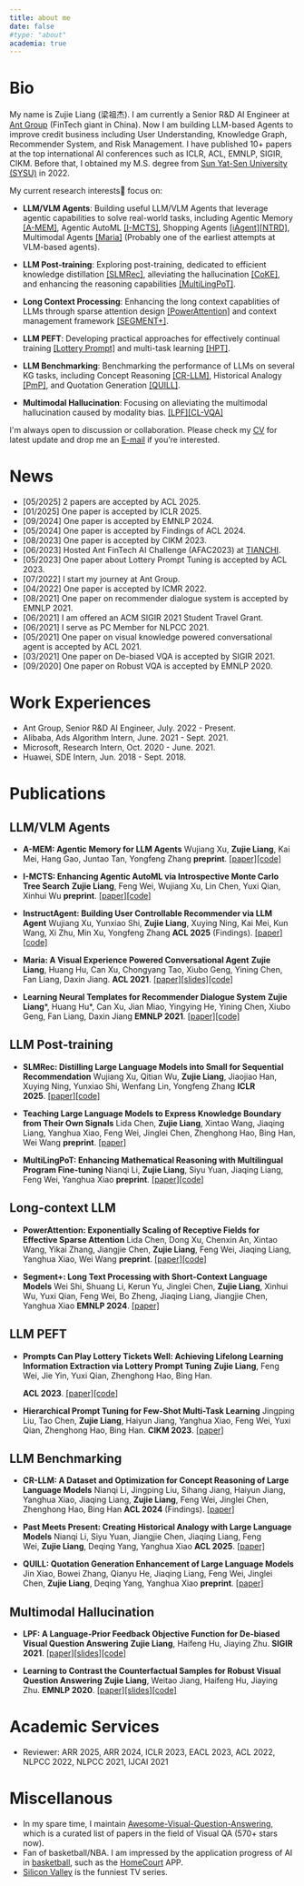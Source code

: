 ```yaml
---
title: about me
date: false
#type: "about"
academia: true
---
```




# Bio #

My name is Zujie Liang (梁祖杰). I am currently a Senior R&D AI Engineer at [Ant Group](https://www.antgroup.com/en) (FinTech giant in China). Now I am building LLM-based Agents to improve credit business including User Understanding, Knowledge Graph, Recommender System, and Risk Management. I have published 10+ papers at the top international AI conferences such as ICLR, ACL, EMNLP, SIGIR, CIKM. Before that, I obtained my M.S. degree from [Sun Yat-Sen University (SYSU)](https://www.sysu.edu.cn) in 2022.

My current research interests🔬 focus on:

- **LLM/VLM Agents**: Building useful LLM/VLM Agents that leverage agentic capabilities to solve real-world tasks, including Agentic Memory [[A-MEM]](https://arxiv.org/abs/2502.12110), Agentic AutoML [[I-MCTS]](https://arxiv.org/abs/2502.14693), Shopping Agents [[iAgent]](https://arxiv.org/abs/2502.14662)[[NTRD]](http://arxiv.org/abs/2109.12302), Multimodal Agents [[Maria]](https://arxiv.org/abs/2105.13073) (Probably one of the earliest attempts at VLM-based agents).

- **LLM Post-training**: Exploring post-training, dedicated to efficient knowledge distillation [[SLMRec]](https://arxiv.org/abs/2405.17890), alleviating the hallucination [[CoKE]](https://arxiv.org/abs/2406.10881), and enhancing the reasoning capabilities [[MultiLingPoT]](https://arxiv.org/abs/2412.12609).

- **Long Context Processing**: Enhancing the long context capablities of LLMs through sparse attention design [[PowerAttention]](https://arxiv.org/abs/2503.03588) and context management framework [[SEGMENT+]](https://arxiv.org/abs/2410.06519).

- **LLM PEFT**: Developing practical approaches for effectively continual training [[Lottery Prompt]](https://aclanthology.org/2023.acl-long.16.pdf) and multi-task learning [[HPT]](https://dl.acm.org/doi/10.1145/3583780.3614913).

- **LLM Benchmarking**: Benchmarking the performance of LLMs on several KG tasks, including Concept Reasoning [[CR-LLM]](https://aclanthology.org/2024.findings-acl.815.pdf), Historical Analogy [[PmP]](https://arxiv.org/abs/2409.14820), and Quotation Generation [[QUILL]](https://arxiv.org/abs/2411.03675).

- **Multimodal Hallucination**: Focusing on alleviating the multimodal hallucination caused by modality bias. [[LPF]](https://arxiv.org/abs/2105.14300)[[CL-VQA]](https://www.aclweb.org/anthology/2020.emnlp-main.265.pdf)


I'm always open to discussion or collaboration. Please check my <a href="attaches/Zujie_Liang_CV.pdf" target="_blank">CV</a> for latest update and drop me an [E-mail](mailto:jokieleung@outlook.com) if you’re interested.


# News #

- [05/2025] 2 papers are accepted by ACL 2025.
- [01/2025] One paper is accepted by ICLR 2025.
- [09/2024] One paper is accepted by EMNLP 2024.
- [05/2024] One paper is accepted by Findings of ACL 2024.
- [08/2023] One paper is accepted by CIKM 2023.
- [06/2023] Hosted Ant FinTech AI Challenge (AFAC2023) at [TIANCHI](https://tianchi.aliyun.com/competition/entrance/532088/introduction).
- [05/2023] One paper about Lottery Prompt Tuning is accepted by ACL 2023.
- [07/2022] I start my journey at Ant Group.
- [04/2022] One paper is accepted by ICMR 2022.
- [08/2021] One paper on recommender dialogue system is accepted by EMNLP 2021.
- [06/2021] I am offered an ACM SIGIR 2021 Student Travel Grant.
- [06/2021] I serve as PC Member for NLPCC 2021.
- [05/2021] One paper on visual knowledge powered conversational agent is accepted by ACL 2021.
- [03/2021] One paper on De-biased VQA is accepted by SIGIR 2021.
- [09/2020] One paper on Robust VQA is accepted by EMNLP 2020.



# Work Experiences #

- Ant Group,
  Senior R&D AI Engineer, July. 2022 - Present. 
- Alibaba,
  Ads Algorithm Intern, June. 2021 - Sept. 2021.   
- Microsoft,
  Research Intern, Oct. 2020 - June. 2021. 
- Huawei,
  SDE Intern, Jun. 2018 - Sept. 2018. 


# Publications #

## LLM/VLM Agents

- **A-MEM: Agentic Memory for LLM Agents**
    Wujiang Xu, **Zujie Liang**, Kai Mei, Hang Gao, Juntao Tan, Yongfeng Zhang
    **preprint**. [[paper]](https://arxiv.org/abs/2502.12110)[[code]](https://github.com/WujiangXu/AgenticMemory)

- **I-MCTS: Enhancing Agentic AutoML via Introspective Monte Carlo Tree Search**
    **Zujie Liang**, Feng Wei, Wujiang Xu, Lin Chen, Yuxi Qian, Xinhui Wu
    **preprint**. [[paper]](https://arxiv.org/abs/2502.14693)[[code]](https://github.com/jokieleung/I-MCTS)

- **InstructAgent: Building User Controllable Recommender via LLM Agent**
    Wujiang Xu, Yunxiao Shi, **Zujie Liang**, Xuying Ning, Kai Mei, Kun Wang, Xi Zhu, Min Xu, Yongfeng Zhang
    **ACL 2025** (Findings). [[paper]](https://arxiv.org/abs/2502.14662)[[code]](https://github.com/WujiangXu/iAgent)
    
- **Maria: A Visual Experience Powered Conversational Agent**
    **Zujie Liang**, Huang Hu, Can Xu, Chongyang Tao, Xiubo Geng, Yining Chen, Fan Liang, Daxin Jiang.
    **ACL 2021**. [[paper]](https://arxiv.org/abs/2105.13073)[[slides]](https://jokieleung.github.io/attaches/ACL-2021-slides.pdf)[[code]](https://github.com/jokieleung/Maria)

- **Learning Neural Templates for Recommender Dialogue System**
    **Zujie Liang***, Huang Hu*, Can Xu, Jian Miao, Yingying He, Yining Chen, Xiubo Geng, Fan Liang, Daxin Jiang
    **EMNLP 2021**. [[paper]](http://arxiv.org/abs/2109.12302)[[code]](https://github.com/jokieleung/NTRD)


## LLM Post-training

- **SLMRec: Distilling Large Language Models into Small for Sequential Recommendation**
    Wujiang Xu, Qitian Wu, **Zujie Liang**, Jiaojiao Han, Xuying Ning, Yunxiao Shi, Wenfang Lin, Yongfeng Zhang
    **ICLR 2025**. [[paper]](https://arxiv.org/abs/2405.17890)[[code]](https://github.com/WujiangXu/SLMRec)

- **Teaching Large Language Models to Express Knowledge Boundary from Their Own Signals**
    Lida Chen, **Zujie Liang**, Xintao Wang, Jiaqing Liang, Yanghua Xiao, Feng Wei, Jinglei Chen, Zhenghong Hao, Bing Han, Wei Wang
    **preprint**. [[paper]](https://arxiv.org/abs/2406.10881)
    
- **MultiLingPoT: Enhancing Mathematical Reasoning with Multilingual Program Fine-tuning**
    Nianqi Li, **Zujie Liang**, Siyu Yuan, Jiaqing Liang, Feng Wei, Yanghua Xiao
    **preprint**. [[paper]](https://arxiv.org/abs/2412.12609)[[code]](https://github.com/jokieleung/MultiLingPoT)

    
## Long-context LLM

- **PowerAttention: Exponentially Scaling of Receptive Fields for Effective Sparse Attention**
    Lida Chen, Dong Xu, Chenxin An, Xintao Wang, Yikai Zhang, Jiangjie Chen, **Zujie Liang**, Feng Wei, Jiaqing Liang, Yanghua Xiao, Wei Wang
    **preprint**. [[paper]](https://arxiv.org/pdf/2503.03588)[[code]](https://github.com/w568w/PowerAttention)
    
- **Segment+: Long Text Processing with Short-Context Language Models**
    Wei Shi, Shuang Li, Kerun Yu, Jinglei Chen, **Zujie Liang**, Xinhui Wu, Yuxi Qian, Feng Wei, Bo Zheng, Jiaqing Liang, Jiangjie Chen, Yanghua Xiao
    **EMNLP 2024**. [[paper]](https://arxiv.org/abs/2410.06519)


## LLM PEFT

- **Prompts Can Play Lottery Tickets Well: Achieving Lifelong Learning Information Extraction via Lottery Prompt Tuning**
    **Zujie Liang**, Feng Wei, Jie Yin, Yuxi Qian, Zhenghong Hao, Bing Han.
    
    **ACL 2023**. [[paper]](https://aclanthology.org/2023.acl-long.16.pdf)[[code]](https://github.com/jokieleung/Lottery_Prompt)
    
- **Hierarchical Prompt Tuning for Few-Shot Multi-Task Learning**
    Jingping Liu, Tao Chen, **Zujie Liang**, Haiyun Jiang, Yanghua Xiao, Feng Wei, Yuxi Qian, Zhenghong Hao, Bing Han.
    **CIKM 2023**. [[paper]](https://dl.acm.org/doi/10.1145/3583780.3614913)
    

## LLM Benchmarking

- **CR-LLM: A Dataset and Optimization for Concept Reasoning of Large Language Models**
    Nianqi Li, Jingping Liu, Sihang Jiang, Haiyun Jiang, Yanghua Xiao, Jiaqing Liang, **Zujie Liang**, Feng Wei, Jinglei Chen, Zhenghong Hao, Bing Han
    **ACL 2024** (Findings). [[paper]](https://aclanthology.org/2024.findings-acl.815.pdf)
    
- **Past Meets Present: Creating Historical Analogy with Large Language Models**
    Nianqi Li, Siyu Yuan, Jiangjie Chen, Jiaqing Liang, Feng Wei, **Zujie Liang**, Deqing Yang, Yanghua Xiao
    **ACL 2025**. [[paper]](https://arxiv.org/abs/2409.14820)
    
- **QUILL: Quotation Generation Enhancement of Large Language Models**
    Jin Xiao, Bowei Zhang, Qianyu He, Jiaqing Liang, Feng Wei, Jinglei Chen, **Zujie Liang**, Deqing Yang, Yanghua Xiao
    **preprint**. [[paper]](https://arxiv.org/abs/2411.03675)
    

## Multimodal Hallucination

- **LPF: A Language-Prior Feedback Objective Function for De-biased Visual Question Answering**
    **Zujie Liang**, Haifeng Hu, Jiaying Zhu.
    **SIGIR 2021**. [[paper]](https://arxiv.org/abs/2105.14300)[[slides]](https://jokieleung.github.io/attaches/LPF_SIGIR21_slides.pdf)[[code]](https://github.com/jokieleung/LPF-VQA)
    
- **Learning to Contrast the Counterfactual Samples for Robust Visual Question Answering**
    **Zujie Liang**, Weitao Jiang, Haifeng Hu, Jiaying Zhu.
    **EMNLP 2020**. [[paper]](https://www.aclweb.org/anthology/2020.emnlp-main.265.pdf)[[slides]](https://jokieleung.github.io/attaches/Learning_to_Contrast_EMNLP_2020_slides.pdf)[[code]](https://github.com/jokieleung/CL-VQA)


# Academic Services #

- Reviewer: ARR 2025, ARR 2024, ICLR 2023, EACL 2023, ACL 2022, NLPCC 2022, NLPCC 2021, IJCAI 2021



# Miscellanous #

- In my spare time, I maintain [Awesome-Visual-Question-Answering](https://github.com/jokieleung/awesome-visual-question-answering), which is a curated list of papers in the field of Visual QA (570+ stars now). 
- Fan of basketball/NBA. I am impressed by the application progress of AI in [basketball](https://becominghuman.ai/5-game-changing-computer-vision-applications-in-sports-5f02ec35529b), such as the [HomeCourt](https://www.homecourt.ai/) APP.
- [Silicon Valley](https://www.imdb.com/title/tt2575988/) is the funniest TV series.

